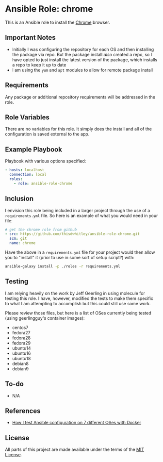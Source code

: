 # Ansible Role: chrome

This is an Ansible role to install the [Chrome](https://www.google.com/chrome/)
browser.

## Important Notes

* Initially I was configuring the repository for each OS and then installing the
  package via repo.  But the package install *also* created a repo, so I have
  opted to just install the latest version of the package, which installs a repo
  to keep it up to date
* I am using the `yum` and `apt` modules to allow for remote package install

## Requirements

Any package or additional repository requirements will be addressed in the role.

## Role Variables

There are no variables for this role.  It simply does the install and all of the
configuration is saved external to the app.

## Example Playbook

Playbook with various options specified:

```yaml
- hosts: localhost
  connection: local
  roles:
    - role: ansible-role-chrome
```

## Inclusion

I envision this role being included in a larger project through the use of a
`requirements.yml` file.  So here is an example of what you would need in your
file:

```yaml
# get the chrome role from github
- src: https://github.com/thisdwhitley/ansible-role-chrome.git
  scm: git
  name: chrome
```

Have the above in a `requirements.yml` file for your project would then allow
you to "install" it (prior to use in some sort of setup script?) with:

```bash
ansible-galaxy install -p ./roles -r requirements.yml
```

## Testing

I am relying heavily on the work by Jeff Geerling in using molecule for testing
this role.  I have, however, modified the tests to make them specific to what I
am attempting to accomplish but this could still use some work.

Please review those files, but here is a list of OSes currently being tested 
(using geerlingguy's container images):

* centos7
* fedora27
* fedora28
* fedora29
* ubuntu14
* ubuntu16
* ubuntu18
* debian8
* debian9

## To-do

* N/A

## References

* [How I test Ansible configuration on 7 different OSes with Docker](https://www.jeffgeerling.com/blog/2018/how-i-test-ansible-configuration-on-7-different-oses-docker)

## License

All parts of this project are made available under the terms of the [MIT
License](LICENSE).
